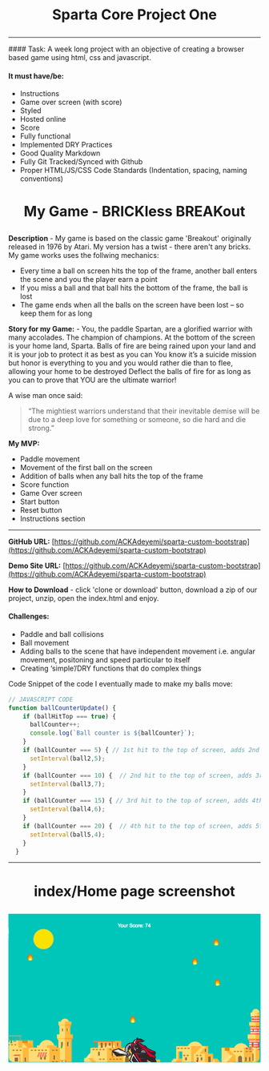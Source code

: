 # <p align="center"> Sparta Core Project One</p>
<hr>
#### Task:
A week long project with an objective of creating a browser based game using html, css and javascript.

#### It must have/be:
* Instructions
* Game over screen (with score)
* Styled
* Hosted online
* Score
* Fully functional
* Implemented DRY Practices
* Good Quality Markdown
* Fully Git Tracked/Synced with Github
* Proper HTML/JS/CSS Code Standards (Indentation, spacing, naming conventions)


# <p align="center"> My Game - BRICKless BREAKout</p>

**Description** - My game is based on the classic game 'Breakout' originally released in 1976 by Atari. My version has a twist - there aren't any bricks. My game works uses the follwing mechanics:

* Every time a ball on screen hits the top of the frame, another ball enters the scene and you the player earn a point
* If you miss a ball and that ball hits the bottom of the frame, the ball is lost
* The game ends when all the balls on the screen have been lost – so keep them for as long

**Story for my Game:** - You, the paddle Spartan, are a glorified warrior with many accolades. The champion of champions.
At the bottom of the screen is your home land, Sparta.
Balls of fire are being rained upon your land and it is your job to protect it as best as you can
You know it’s a suicide mission but honor is everything to you and you would rather die than to flee, allowing your home to be destroyed
Deflect the balls of fire for as long as you can to prove that YOU are the ultimate warrior!

A wise man once said:
> “The mightiest warriors understand that their inevitable demise will be due to a deep love for something or someone, so die hard and die strong.”

**My MVP:**

* Paddle movement
* Movement of the first ball on the screen
* Addition of balls when any ball hits the top of the frame
* Score function
* Game Over screen
* Start button
* Reset button
* Instructions section


<hr>



**GitHub URL:**
[https://github.com/ACKAdeyemi/sparta-custom-bootstrap](https://github.com/ACKAdeyemi/sparta-custom-bootstrap)

**Demo Site URL:**
[https://github.com/ACKAdeyemi/sparta-custom-bootstrap](https://github.com/ACKAdeyemi/sparta-custom-bootstrap)

**How to Download** - click 'clone or download' button, download a zip of our project, unzip, open the index.html and enjoy.

#### Challenges:
* Paddle and ball collisions
* Ball movement
* Adding balls to the scene that have independent movement i.e. angular movement, positoning and speed particular to itself
* Creating ‘simple’/DRY functions that do complex things


Code Snippet of the code I eventually made to make my balls move:

```javascript
// JAVASCRIPT CODE
function ballCounterUpdate() {
    if (ballHitTop === true) {
      ballCounter++;
      console.log(`Ball counter is ${ballCounter}`);
    }
    if (ballCounter === 5) { // 1st hit to the top of screen, adds 2nd ball movement
      setInterval(ball2,5);
    }
    if (ballCounter === 10) {  // 2nd hit to the top of screen, adds 3rd ball movement
      setInterval(ball3,7);
    }
    if (ballCounter === 15) { // 3rd hit to the top of screen, adds 4th ball movement
      setInterval(ball4,6);
    }
    if (ballCounter === 20) {  // 4th hit to the top of screen, adds 5th ball movement
      setInterval(ball5,4);
    }
  }
```
<hr>

# <p align="center"> index/Home page screenshot</p>
![Screenshot of game frame/container](images/index-sc.png)
